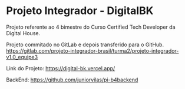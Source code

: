 # Projeto Integrador - DigitalBK
Projeto referente ao 4 bimestre do Curso Certified Tech Developer da Digital House.

Projeto commitado no GitLab e depois transferido para o GitHub.
https://gitlab.com/projeto-integrador-brasil/turma2/projeto-integrador-v1.0_equipe3

Link do Projeto: https://digital-bk.vercel.app/

BackEnd: https://github.com/juniorvilas/pi-b4backend
